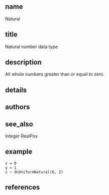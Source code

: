 ## name
Natural
## title
Natural number data type
## description
All whole numbers greater than or equal to zero.
## details
## authors
## see_also
Integer
RealPos
## example
    x = 0
    y = 1	
    z ~ dnUniformNatural(0, 2)
## references
